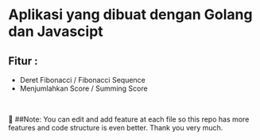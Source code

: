 # Aplikasi yang dibuat dengan Golang dan Javascipt

## Fitur :
* Deret Fibonacci / Fibonacci Sequence
* Menjumlahkan Score / Summing Score

<br>

:pushpin: ##Note: You can edit and add feature at each file so this repo has more features and code structure is even better. Thank you very much.